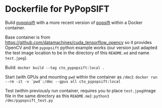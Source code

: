 # Dockerfile for PyPopSIFT

Build [pypopsift](https://github.com/uav4geo/pypopsift) with a more recent version of [popsift](https://github.com/alicevision/popsift) within a Docker container.

Base container is from https://github.com/datamachines/cuda_tensorflow_opencv so it provides OpenCV and the `pypopsift` python example works (our version just adapted the test image location to be in the directory of this `README.md` and name `test.jpeg`).

Build: ```docker build --tag cto_pypopsift:local .```

Start (with GPUs and mounting `pwd` within the container as `/dmc`): ```docker run --rm -it -v `pwd`:/dmc --gpus all cto_pypopsift:local```

Test (within previously run container, requires you to place `test.jpeg`image file in the same directory as this `README.me`): ```python3 /dmc/pypopsift_test.py```
